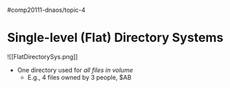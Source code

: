 #comp20111-dnaos/topic-4 
# Single-level (Flat) Directory Systems

![[FlatDirectorySys.png]]

- One directory used for *all files in volume*
	- E.g., 4 files owned by 3 people, $AB